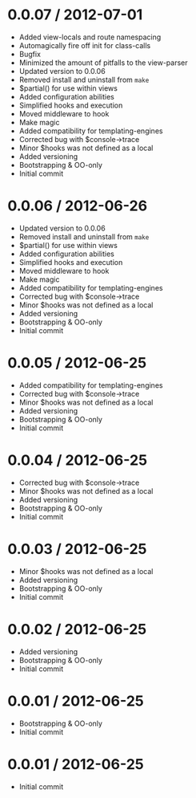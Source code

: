 
0.0.07 / 2012-07-01 
==================

  * Added view-locals and route namespacing
  * Automagically fire off init for class-calls
  * Bugfix
  * Minimized the amount of pitfalls to the view-parser
  * Updated version to 0.0.06
  * Removed install and uninstall from `make`
  * $partial() for use within views
  * Added configuration abilities
  * Simplified hooks and execution
  * Moved middleware to hook
  * Make magic
  * Added compatibility for templating-engines
  * Corrected bug with $console->trace
  * Minor $hooks was not defined as a local
  * Added versioning
  * Bootstrapping & OO-only
  * Initial commit

0.0.06 / 2012-06-26 
==================

  * Updated version to 0.0.06
  * Removed install and uninstall from `make`
  * $partial() for use within views
  * Added configuration abilities
  * Simplified hooks and execution
  * Moved middleware to hook
  * Make magic
  * Added compatibility for templating-engines
  * Corrected bug with $console->trace
  * Minor $hooks was not defined as a local
  * Added versioning
  * Bootstrapping & OO-only
  * Initial commit

0.0.05 / 2012-06-25 
==================

  * Added compatibility for templating-engines
  * Corrected bug with $console->trace
  * Minor $hooks was not defined as a local
  * Added versioning
  * Bootstrapping & OO-only
  * Initial commit

0.0.04 / 2012-06-25 
==================

  * Corrected bug with $console->trace
  * Minor $hooks was not defined as a local
  * Added versioning
  * Bootstrapping & OO-only
  * Initial commit

0.0.03 / 2012-06-25 
==================

  * Minor $hooks was not defined as a local
  * Added versioning
  * Bootstrapping & OO-only
  * Initial commit

0.0.02 / 2012-06-25 
==================

  * Added versioning
  * Bootstrapping & OO-only
  * Initial commit

0.0.01 / 2012-06-25 
==================

  * Bootstrapping & OO-only
  * Initial commit

0.0.01 / 2012-06-25 
==================

  * Initial commit
